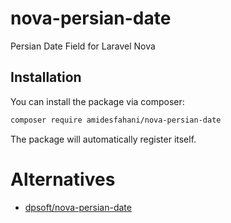 # nova-persian-date
Persian Date Field for Laravel Nova

## Installation

You can install the package via composer:

```bash
composer require amidesfahani/nova-persian-date
```
The package will automatically register itself.

# Alternatives

* [dpsoft/nova-persian-date](https://github.com/dpsoft-official/nova-persian-date)
